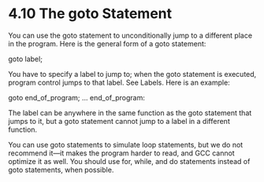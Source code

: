 # 4.10 The goto Statement

You can use the goto statement to unconditionally jump to a different place in the program. Here is the general form of a goto statement:

goto label;

You have to specify a label to jump to; when the goto statement is executed, program control jumps to that label. See Labels. Here is an example:

goto end_of_program;
…
end_of_program:

The label can be anywhere in the same function as the goto statement that jumps to it, but a goto statement cannot jump to a label in a different function.

You can use goto statements to simulate loop statements, but we do not recommend it—it makes the program harder to read, and GCC cannot optimize it as well. You should use for, while, and do statements instead of goto statements, when possible.
